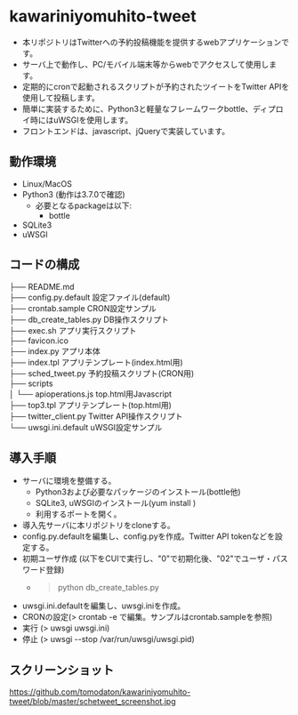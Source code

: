 # kawariniyomuhito-tweet

- 本リポジトリはTwitterへの予約投稿機能を提供するwebアプリケーションです。
- サーバ上で動作し、PC/モバイル端末等からwebでアクセスして使用します。
- 定期的にcronで起動されるスクリプトが予約されたツイートをTwitter APIを使用して投稿します。
- 簡単に実装するために、Python3と軽量なフレームワークbottle、ディプロイ時にはuWSGIを使用します。
- フロントエンドは、javascript、jQueryで実装しています。

## 動作環境
- Linux/MacOS
- Python3 (動作は3.7.0で確認)
  - 必要となるpackageは以下:  
    - bottle  
- SQLite3
- uWSGI

## コードの構成
├── README.md  
├── config.py.default  設定ファイル(default)  
├── crontab.sample  CRON設定サンプル  
├── db_create_tables.py  DB操作スクリプト  
├── exec.sh  アプリ実行スクリプト  
├── favicon.ico  
├── index.py  アプリ本体  
├── index.tpl  アプリテンプレート(index.html用)  
├── sched_tweet.py  予約投稿スクリプト(CRON用)  
├── scripts  
│   └── apioperations.js  top.html用Javascript  
├── top3.tpl  アプリテンプレート(top.html用)  
├── twitter_client.py  Twitter API操作スクリプト  
└── uwsgi.ini.default  uWSGI設定サンプル  

## 導入手順
- サーバに環境を整備する。
  - Python3および必要なパッケージのインストール(bottle他)
  - SQLite3, uWSGIのインストール(yum install <package name>)
  - 利用するポートを開く。
- 導入先サーバに本リポジトリをcloneする。
- config.py.defaultを編集し、config.pyを作成。Twitter API tokenなどを設定する。
- 初期ユーザ作成 (以下をCUIで実行し、"0"で初期化後、"02"でユーザ・パスワード登録)
  - > python db_create_tables.py
- uwsgi.ini.defaultを編集し、uwsgi.iniを作成。
- CRONの設定(> crontab -e で編集。サンプルはcrontab.sampleを参照)
- 実行 (> uwsgi uwsgi.ini)
- 停止 (> uwsgi --stop /var/run/uwsgi/uwsgi.pid)
  
## スクリーンショット
https://github.com/tomodaton/kawariniyomuhito-tweet/blob/master/schetweet_screenshot.jpg
